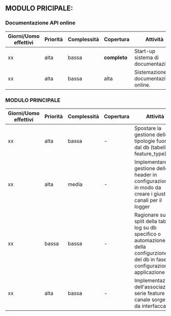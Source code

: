 ## MODULO PRICIPALE:

### Documentazione **API** online 
Giorni/Uomo effettivi | Priorità | Complessità | Copertura | Attività
--------------------- | -------- | ----------- | --------- | -----------
xx | alta | bassa | **completo** | Start-up sistema di documentazione
xx | alta | bassa | alta | Sistemazione documentazione online.

### MODULO PRINCIPALE
Giorni/Uomo effettivi | Priorità | Complessità | Copertura | Attività
--------------------- | -------- | ----------- | --------- | -----------
xx | alta | bassa | - | Spostare la gestione delle tipologie fuori dal db (tabella feature_type)
xx | alta | media | - | Implementare la gestione dello header in configurazione in modo da creare i giusti canali per il logger
xx | bassa | bassa | - | Ragionare sullo split della tabella log su db specifico o automazione della configurzione del db in fase di configurazione applicazione
xx | alta | bassa | - | Implementazione dell'associazione serie feature / canale sorgente da interfacca 


